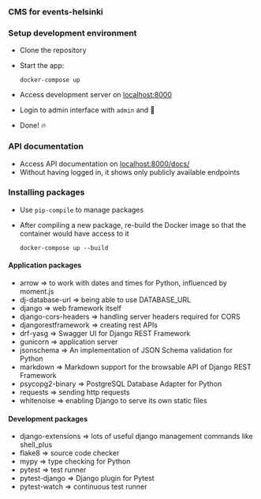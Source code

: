 ### CMS for events-helsinki

### Setup development environment
* Clone the repository

* Start the app:

    ```
    docker-compose up
    ```

* Access development server on [localhost:8000](http://localhost:8000)

* Login to admin interface with `admin` and 🥥

* Done! 🔥

### API documentation

* Access API documentation on [localhost:8000/docs/](http://localhost:8000/docs/)
* Without having logged in, it shows only publicly available endpoints

### Installing packages

* Use `pip-compile` to manage packages
* After compiling a new package, re-build the Docker image so that the container would have access to it

    ```
    docker-compose up --build
    ```

#### Application packages
* arrow => to work with dates and times for Python, influenced by moment.js
* dj-database-url => being able to use DATABASE_URL
* django => web framework itself
* django-cors-headers => handling server headers required for CORS
* djangorestframework => creating rest APIs
* drf-yasg => Swagger UI for Django REST Framework
* gunicorn => application server
* jsonschema => An implementation of JSON Schema validation for Python
* markdown => Markdown support for the browsable API of Django REST Framework
* psycopg2-binary => PostgreSQL Database Adapter for Python
* requests => sending http requests
* whitenoise => enabling Django to serve its own static files

#### Development packages
* django-extensions => lots of useful django management commands like shell_plus
* flake8 => source code checker
* mypy => type checking for Python
* pytest => test runner
* pytest-django => Django plugin for Pytest
* pytest-watch => continuous test runner

